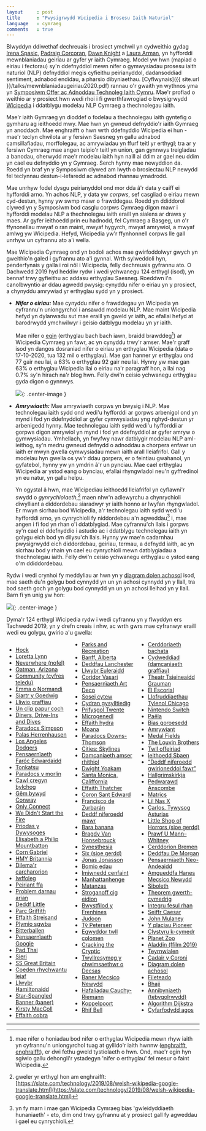 ```yaml
---
layout     : post
title      : "Pwysigrwydd Wicipedia i Brosesu Iaith Naturiol"
language   : cymraeg
comments   : true
---
```


Blwyddyn ddiwethaf dechreuais i brosiect ymchwil yn cydweithio gydag [Irena Spasic](http://users.cs.cf.ac.uk/I.Spasic/index.html), [Padraig Corcoran](https://www.cardiff.ac.uk/people/view/155896-corcoran-padraig), [Dawn Knight](https://www.cardiff.ac.uk/people/view/142032-knight-dawn) a [Laura Arman](https://www.corcencc.org/laura-arman/), yn hyfforddi mewnblaniadau geiriau ar gyfer yr iaith Cymraeg. Model yw hwn (mapiad o eiriau i fectorau) sy'n ddefnyddiol mewn nifer o gymwysiadau prosesu iaith naturiol (NLP) defnyddiol megis cyfieithu peirianyddol, dadansoddiad sentiment, adnabod endidau, a pharsio dibyniaethau. [Cyflwynais]({{ site.url }}/talks/mewnblaniadaugeiriau2020.pdf) rannau o'r gwaith yn wythnos yma yn [Symposiwm Offer ac Adnoddau Technoleg Iaith Cymru](https://symposiwm2020.bangor.ac.uk/rhaglen). Mae'r profiad o weithio ar y prosiect hwn wedi rhoi i fi gwerthfawrogiad o bwysigrwydd [Wicipedia](https://cy.wikipedia.org/wiki/Hafan) i ddatblygu modelau NLP Cymraeg a thechnolegau iaith.

Mae'r iaith Gymraeg yn dioddef o fodelau a thechnolegau iaith gyntefig o gymharu ag ieithoedd mwy. Mae hwn yn gwneud defnyddio'r iaith Gymraeg yn anoddach. Mae enghraifft o hwn wrth ddefnyddio Wicipedia ei hun - mae'r teclyn chwilota ar y fersiwn Saesneg yn gallu adnabod camsillafiadau, morffolegau, ac amrywiadau yn ffurf teitl yr erthygl; tra ar y fersiwn Cymraeg mae angen teipio'r teitl yn union, gan gynnwys treigladau a banodau, oherwydd mae'r modelau iaith hyn naill ai ddim ar gael neu ddim yn cael eu defnyddio yn y Gymraeg. Serch hynny mae newyddion da. Roedd yn braf yn y Symposiwm clywed am lwyth o brosiectau NLP newydd fel teclynnau destun-i-lefaredd ac adnabod rhannau ymadrodd.

Mae unrhyw fodel dysgu peirianyddol ond mor dda â'r data y caiff ei hyfforddi arno. Yn achos NLP, y data yw *corpws*, sef casgliad o eiriau mewn cyd-destun, hynny yw swmp mawr o frawddegau. Roedd yn ddiddorol clywed yn y Symposiwm bod casglu corpws Cymraeg digon mawr i hyfforddi modelau NLP a thechnolegau iaith eraill yn sialens ar draws y maes. Ar gyfer ieithoedd prin eu hadnodd, fel Cymraeg a Basgeg, un o'r ffynonellau mwyaf o ran maint, mwyaf hygyrch, mwyaf amrywiol, a mwyaf amlwg yw Wicipedia. Hefyd, Wicipedia yw'r ffynhonnell corpws lle gall unrhyw un cyfrannu ato a'i wella.

Mae Wicipedia Cymraeg ond yn bodoli achos mae gwirfoddolwyr gwych yn gweithio'n galed i gyfrannu ato a'i gynnal. Wrth sylweddoli hyn, penderfynais y galla i roi nôl i Wicipedia, felly dechreuais gyfrannu ato. O Dachwedd 2019 hyd heddiw rydw i wedi ychwanegu 124 erthygl (isod), yn bennaf trwy gyfieithu ac addasu erthyglau Saesneg. Roeddwn i'n canolbwyntio ar ddau agwedd pwysig: cynyddu nifer o eiriau yn y prosiect, a chynyddu amrywiad yr erthyglau sydd yn y prosiect.

+ ***Nifer o eiriau:*** Mae cynyddu nifer o frawddegau yn Wicipedia yn cyfrannu'n uniongyrchol i ansawdd modelau NLP. Mae maint Wicipedia hefyd yn dylanwadu sut mae eraill yn gweld yr iaith, ac efallai hefyd at barodrwydd ymchwilwyr i geisio datblygu modelau yn yr iaith. 

  Mae nifer o [egin](https://cy.wikipedia.org/wiki/Wicipedia:Eginyn) (erthyglau bach bach iawn, braidd brawddeg[^1]) ar Wicipedia Cymraeg yn fawr, ac yn cynyddu trwy'r amser. Mae'r graff isod yn dangos dosraniad nifer o eiriau yn erthyglau Wicipedia (data o 17-10-2020, tua 132 mil o erthyglau). Mae gan hanner yr erthyglau ond 77 gair neu lai, a 63% o erthyglau 92 gair neu lai. Hynny yw mae gan 63% o erthyglau Wicipedia llai o eiriau na'r paragraff hon, a llai nag 0.7% sy'n hirach na'r blog hwn. Felly dwi'n ceisio ychwanegu erthyglau gyda digon o gynnwys.

  ![]({{site.baseurl}}/images/article-lengths-cy.png){: .center-image }


+ ***Amrywiaeth:*** Mae amrywiaeth corpws yn bwysig i NLP. Mae technolegau iaith sydd ond wedi'u hyfforddi ar gorpws arbenigol ond yn mynd i fod yn ddefnyddiol ar gyfer cymwysiadau yng nghyd-destun yr arbenigedd hynny. Mae technolegau iaith sydd wedi'u hyfforddi ar gorpws digon amrywiol yn mynd i fod yn ddefnyddiol ar gyfer amryw o gymwysiadau. Ymhellach, yn fwyfwy nawr datblygir modelau NLP aml-ieithog, sy'n medru gwneud defnydd o adnoddau a chorpera enfawr un iaith er mwyn gwella cymwysiadau mewn iaith arall lleiafrifol. Gall y modelau hyn gwella os yw'r ddau gorpera, er o feintiau gwahanol, yn gyfatebol, hynny yw yn ymdrin â'r un pynciau. Mae cael erthyglau Wicipedia ar ystod eang o bynciau, efallai rhyngwladol neu'n gyffredinol yn eu natur, yn gallu helpu.

  Yn ogystal â hwn, mae Wicipediau ieithoedd lleiafrifol yn cyflawni'r swydd o *gynrychiolaeth*,[^2] maen nhw'n adlewyrchu a chynrychioli diwylliant a diddordebau siaradwyr yr iaith honno ar lwyfan rhyngwladol. Er mwyn sicrhau bod Wicipedia, a'r technolegau iaith sydd wedi'u hyfforddi arno, yn cynrychioli fy niddordebau a'n agweddau[^3] i, mae angen i fi fod yn rhan o'i ddatblygiad. Mae cyfrannu'ch llais i gorpws sy'n cael ei ddefnyddio i astudio ac i ddatblygu technolegau iaith yn golygu eich bod yn dilysu'ch llais. Hynny yw mae'n cadarnhau pwysigrwydd eich diddordebau, geiriau, termau, a defnydd iaith, ac yn sicrhau bod y rhain yn cael eu cynrychioli mewn datblygiadau a thechnolegau iaith. Felly dwi'n ceisio ychwanegu erthyglau o ystod eang o'm ddiddordebau.

Rydw i wedi crynhoi fy meddyliau ar hwn yn y [diagram dolen achosol](https://cy.wikipedia.org/wiki/Diagram_dolen_achosol) isod, mae saeth du'n golygu bod cynnydd yn un yn achosi cynnydd yn y llall, tra bod saeth goch yn golygu bod cynnydd yn un yn achosi lleihad yn y llall. Barn fi yn unig yw hon:

![]({{site.baseurl}}/images/causal-loop.png){: .center-image }

Dyma'r 124 erthygl Wicipedia rydw i wedi cyfrannu yn y flwyddyn ers Tachwedd 2019, yn y drefn creais i nhw, ac wrth gwrs mae cyfranwyr eraill wedi eu golygu, gwirio a'u gwella:

<div style="column-count: 3">
<ul>
<li><a href='https://cy.wikipedia.org/wiki/Hock'>Hock</a></li>
<li><a href='https://cy.wikipedia.org/wiki/Loretta_Lynn'>Loretta Lynn</a></li>
<li><a href='https://cy.wikipedia.org/wiki/Neverwhere_(nofel)'>Neverwhere (nofel)</a></li>
<li><a href='https://cy.wikipedia.org/wiki/Oatman,_Arizona)'>Oatman, Arizona</a></li>
<li><a href='https://cy.wikipedia.org/wiki/Community_(cyfres_teledu)'>Community (cyfres teledu)</a></li>
<li><a href='https://cy.wikipedia.org/wiki/Emma_o_Normandi'>Emma o Normandi</a></li>
<li><a href='https://cy.wikipedia.org/wiki/Siarter_y_Goedwig'>Siartr y Goedwig</a></li>
<li><a href='https://cy.wikipedia.org/wiki/Lliwio_graffiau'>Lliwio graffiau</a></li>
<li><a href='https://cy.wikipedia.org/wiki/Un_clip_papur_coch'>Un clip papur coch</a></li>
<li><a href='https://cy.wikipedia.org/wiki/Diners,_Drive-Ins_and_Dives'>Diners, Drive-Ins and Dives</a></li>
<li><a href='https://cy.wikipedia.org/wiki/Paradocs_Simpson'>Paradocs Simpson</a></li>
<li><a href='https://cy.wikipedia.org/wiki/Palas_Herrenhausen'>Palas Herrenhausen</a></li>
<li><a href='https://cy.wikipedia.org/wiki/Los_Angeles_Dodgers'>Los Angeles Dodgers</a></li>
<li><a href='https://cy.wikipedia.org/wiki/Pensaern%C3%AFaeth_Faróc_Edwardaidd'>Pensaernïaeth Faróc Edwardaidd</a></li>
<li><a href='https://cy.wikipedia.org/wiki/Tonkatsu'>Tonkatsu</a></li>
<li><a href='https://cy.wikipedia.org/wiki/Paradocs_y_morlin'>Paradocs y morlin</a></li>
<li><a href='https://cy.wikipedia.org/wiki/Cawl_cregyn_bylchog'>Cawl cregyn bylchog</a></li>
<li><a href='https://cy.wikipedia.org/wiki/G%C3%AAm_bywyd_Conway'>Gêm bywyd Conway</a></li>
<li><a href='https://cy.wikipedia.org/wiki/Only_Connect'>Only Connect</a></li>
<li><a href='https://cy.wikipedia.org/wiki/We_Didn%27t_Start_the_Fire'>We Didn't Start the Fire</a></li>
<li><a href='https://cy.wikipedia.org/wiki/Priodas_y_Dywysoges_Elisabeth_a_Philip_Mountbatten'>Priodas y Dywysoges Elisabeth a Philip Mountbatton</a></li>
<li><a href='https://cy.wikipedia.org/wiki/Corn_Gabriel'>Corn Gabriel</a></li>
<li><a href='https://cy.wikipedia.org/wiki/HMY_Britannia'>HMY Britannia</a></li>
<li><a href='https://cy.wikipedia.org/wiki/Dilema%27r_carcharorion'>Dilema'r carcharorion</a></li>
<li><a href='https://cy.wikipedia.org/wiki/Iwffoleg'>Iwffoleg</a></li>
<li><a href='https://cy.wikipedia.org/wiki/Peiriant_ffa'>Peiriant ffa</a></li>
<li><a href='https://cy.wikipedia.org/wiki/Problem_darnau_arian'>Problem darnau arian</a></li>
<li><a href='https://cy.wikipedia.org/wiki/Deddf_Little'>Deddf Little</a></li>
<li><a href='https://cy.wikipedia.org/wiki/Parc_Griffith'>Parc Griffith</a></li>
<li><a href='https://cy.wikipedia.org/wiki/Effaith_Streisand'>Effaith Streisand</a></li>
<li><a href='https://cy.wikipedia.org/wiki/Plymio_sgwba'>Plymio sgwba</a></li>
<li><a href='https://cy.wikipedia.org/wiki/Bitterballen'>Bitterballen</a></li>
<li><a href='https://cy.wikipedia.org/wiki/Pensaern%C3%AFaeth_Googie'>Pensaernïaeth Googie</a></li>
<li><a href='https://cy.wikipedia.org/wiki/Pad_thai'>Pad Thai</a></li>
<li><a href='https://cy.wikipedia.org/wiki/Sieri'>Sieri</a></li>
<li><a href='https://cy.wikipedia.org/wiki/SS_Great_Britain'>SS Great Britain</a></li>
<li><a href='https://cy.wikipedia.org/wiki/Coeden_rhychwantu_leiaf'>Coeden rhychwantu leiaf</a></li>
<li><a href='https://cy.wikipedia.org/wiki/Llwybr_Hamiltonaidd'>Llwybr Hamiltonaidd</a></li>
<li><a href='https://cy.wikipedia.org/wiki/Star-Spangled_Banner_(baner)'>Star-Spangled Banner (baner)</a></li>
<li><a href='https://cy.wikipedia.org/wiki/Kirsty_MacColl'>Kirsty MacColl</a></li>
<li><a href='https://cy.wikipedia.org/wiki/Effaith_cobra'>Effaith cobra</a></li>
<li><a href='https://cy.wikipedia.org/wiki/Parks_and_Recreation'>Parks and Recreation</a></li>
<li><a href='https://cy.wikipedia.org/wiki/Banff,_Alberta'>Banff, Alberta</a></li>
<li><a href='https://cy.wikipedia.org/wiki/Deddfau_Lanchester'>Deddfau Lanchester</a></li>
<li><a href='https://cy.wikipedia.org/wiki/Llwybr_Euleraidd'>Llwybr Euleraidd</a></li>
<li><a href='https://cy.wikipedia.org/wiki/Coridor_Vasari'>Coridor Vasari</a></li>
<li><a href='https://cy.wikipedia.org/wiki/Pensaern%C3%AFaeth_Art_Deco'>Pensaernïaeth Art Deco</a></li>
<li><a href='https://cy.wikipedia.org/wiki/Sosej_cytew'>Sosej cytew</a></li>
<li><a href='https://cy.wikipedia.org/wiki/Cydran_gysylltiedig'>Cydran gysylltiedig</a></li>
<li><a href='https://cy.wikipedia.org/wiki/Prifysgol_Twente'>Prifysgol Twente</a></li>
<li><a href='https://cy.wikipedia.org/wiki/Microgenedl'>Microgenedl</a></li>
<li><a href='https://cy.wikipedia.org/wiki/Effaith_hydra'>Effaith hydra</a></li>
<li><a href='https://cy.wikipedia.org/wiki/Moana'>Moana</a></li>
<li><a href='https://cy.wikipedia.org/wiki/Paradocs_Downs%E2%80%93Thomson'>Paradocs Downs-Thomson</a></li>
<li><a href='https://cy.wikipedia.org/wiki/Cities:_Skylines'>Cities: Skylines</a></li>
<li><a href='https://cy.wikipedia.org/wiki/Damcaniaeth_amser_rhithiol'>Damcaniaeth amser rhithiol</a></li>
<li><a href='https://cy.wikipedia.org/wiki/Dwight_Yoakam'>Dwight Yoakam</a></li>
<li><a href='https://cy.wikipedia.org/wiki/Santa_Monica,_California'>Santa Monica, Califfornia</a></li>
<li><a href='https://cy.wikipedia.org/wiki/Effaith_Thatcher'>Effaith Thatcher</a></li>
<li><a href='https://cy.wikipedia.org/wiki/Coron_Sant_Edward'>Coron Sant Edward</a></li>
<li><a href='https://cy.wikipedia.org/wiki/Francisco_de_Zurbar%C3%A1n'>Francisco de Zurbarán</a></li>
<li><a href='https://cy.wikipedia.org/wiki/Deddf_niferoedd_mawr'>Deddf niferoedd mawr</a></li>
<li><a href='https://cy.wikipedia.org/wiki/Bara_banana'>Bara banana</a></li>
<li><a href='https://cy.wikipedia.org/wiki/Bragdy_Van_Honsebrouck'>Bragdy Van Honsebrouck</a></li>
<li><a href='https://cy.wikipedia.org/wiki/Synesthesia'>Synesthesia</a></li>
<li><a href='https://cy.wikipedia.org/wiki/Six_(sioe_gerdd)'>Six (sioe gerdd)</a></li>
<li><a href='https://cy.wikipedia.org/wiki/Jonas_Jonasson'>Jonas Jonasson</a></li>
<li><a href='https://cy.wikipedia.org/wiki/Bomio_edau'>Bomio edau</a></li>
<li><a href='https://cy.wikipedia.org/wiki/Imiwnedd_cenfaint'>Imiwnedd cenfaint</a></li>
<li><a href='https://cy.wikipedia.org/wiki/Manhattanhenge'>Manhattanhenge</a></li>
<li><a href='https://cy.wikipedia.org/wiki/Matanzas'>Matanzas</a></li>
<li><a href='https://cy.wikipedia.org/wiki/Stroganoff_cig_eidion'>Stroganoff cig eidion</a></li>
<li><a href='https://cy.wikipedia.org/wiki/Bwystfilod_y_Frenhines'>Bwystfilod y Frenhines</a></li>
<li><a href='https://cy.wikipedia.org/wiki/Judoon'>Judoon</a></li>
<li><a href='https://cy.wikipedia.org/wiki/T%C5%B7_Petersen'>Tŷ Petersen</a></li>
<li><a href='https://cy.wikipedia.org/wiki/Egwyddor_dwll_colomen'>Egwyddor twll colomen</a></li>
<li><a href='https://cy.wikipedia.org/wiki/Cracking_the_Cryptic'>Cracking the Cryptic</a></li>
<li><a href='https://cy.wikipedia.org/wiki/Twyllresymeg_y_chwimsaethwr_o_Decsas'>Twyllresymeg y chwimsaethwr o Decsas</a></li>
<li><a href='https://cy.wikipedia.org/wiki/Baner_Mecsico_Newydd'>Baner Mecsico Newydd</a></li>
<li><a href='https://cy.wikipedia.org/wiki/Hafaliadau_Cauchy%E2%80%93Riemann'>Hafaliadau Cauchy-Riemann</a></li>
<li><a href='https://cy.wikipedia.org/wiki/Koppelpoort'>Koppelpoort</a></li>
<li><a href='https://cy.wikipedia.org/wiki/Rhif_Bell'>Rhif Bell</a></li>
<li><a href='https://cy.wikipedia.org/wiki/Cerddoriaeth_bachata'>Cerddoriaeth bachata</a></li>
<li><a href='https://cy.wikipedia.org/wiki/Cydweddiad_(damcaniaeth_graffiau)'>Cydweddiad (damcaniaeth graffiau)</a></li>
<li><a href='https://cy.wikipedia.org/wiki/Theatr_Tsieineaidd_Grauman'>Theatr Tsieineaidd Grauman</a></li>
<li><a href='https://cy.wikipedia.org/wiki/El_Escorial'>El Escorial</a></li>
<li><a href='https://cy.wikipedia.org/wiki/Llofruddiaethau_Tylenol_Chicago'>Llofruddiaethau Tylenol Chicago</a></li>
<li><a href='https://cy.wikipedia.org/wiki/Nintendo_Switch'>Nintendo Switch</a></li>
<li><a href='https://cy.wikipedia.org/wiki/Pa%C3%ABla'>Paëla</a></li>
<li><a href='https://cy.wikipedia.org/wiki/Bias_goroesedd'>Bias goroesedd</a></li>
<li><a href='https://cy.wikipedia.org/wiki/Amrywiant'>Amrywiant</a></li>
<li><a href='https://cy.wikipedia.org/wiki/Medal_Fields'>Medal Fields</a></li>
<li><a href='https://cy.wikipedia.org/wiki/The_Louvin_Brothers'>The Louvin Brothers</a></li>
<li><a href='https://cy.wikipedia.org/wiki/Twll_offeiriad'>Twll offeiriad</a></li>
<li><a href='https://cy.wikipedia.org/wiki/Ieithoedd_Sbaen'>Ieithoedd Sbaen</a></li>
<li><a href='https://cy.wikipedia.org/wiki/%22Deddf_niferoedd_gwirioneddol_fawr%22'>"Deddf niferoedd gwirioneddol fawr"</a></li>
<li><a href='https://cy.wikipedia.org/wiki/Hallgr%C3%ADmskirkja'>Hallgrímskirkja</a></li>
<li><a href='https://cy.wikipedia.org/wiki/Pedwarawd_Anscombe'>Pedwarawd Anscombe</a></li>
<li><a href='https://cy.wikipedia.org/wiki/Matrics'>Matrics</a></li>
<li><a href='https://cy.wikipedia.org/wiki/Lil_Nas_X'>Lil Nas X</a></li>
<li><a href='https://cy.wikipedia.org/wiki/Carlos,_Tywysog_Asturias'>Carlos, Tywysog Asturias</a></li>
<li><a href='https://cy.wikipedia.org/wiki/Little_Shop_of_Horrors_(sioe_gerdd)'>Little Shop of Horrors (sioe gerdd)</a></li>
<li><a href='https://cy.wikipedia.org/wiki/Prawf_U_Mann%E2%80%93Whitney'>Prawf U Mann–Whitney</a></li>
<li><a href='https://cy.wikipedia.org/wiki/Cerddorion_Bremen'>Cerddorion Bremen</a></li>
<li><a href='https://cy.wikipedia.org/wiki/Deddfau_De_Morgan'>Deddfau De Morgan</a></li>
<li><a href='https://cy.wikipedia.org/wiki/Pensaern%C3%AFaeth_Neo-Andeaidd'>Pensaernïaeth Neo-Andeaidd</a></li>
<li><a href='https://cy.wikipedia.org/wiki/Amgueddfa_Hanes_Mecsico_Newydd'>Amgueddfa Hanes Mecsico Newydd</a></li>
<li><a href='https://cy.wikipedia.org/wiki/Siboleth'>Siboleth</a></li>
<li><a href='https://cy.wikipedia.org/wiki/Theorem_gwerth-cymedrig'>Theorem gwerth-cymedrig</a></li>
<li><a href='https://cy.wikipedia.org/wiki/Integru_fesul_rhan'>Integru fesul rhan</a></li>
<li><a href='https://cy.wikipedia.org/wiki/Seiffr_Caesar'>Seiffr Caesar</a></li>
<li><a href='https://cy.wikipedia.org/wiki/John_Mulaney'>John Mulaney</a></li>
<li><a href='https://cy.wikipedia.org/wiki/Y_placiau_Pioneer'>Y placiau Pioneer</a></li>
<li><a href='https://cy.wikipedia.org/wiki/Clystyru_k-cymedr'>Clystyru k-cymedr</a></li>
<li><a href='https://cy.wikipedia.org/wiki/Planet_Zoo'>Planet Zoo</a></li>
<li><a href='https://cy.wikipedia.org/wiki/Aladdin_(ffilm_2019)'>Aladdin (ffilm 2019)</a></li>
<li><a href='https://cy.wikipedia.org/wiki/Teyrnwialen'>Teyrnwialen</a></li>
<li><a href='https://cy.wikipedia.org/wiki/Cadair_y_Coroni'>Cadair y Coroni</a></li>
<li><a href='https://cy.wikipedia.org/wiki/Diagram_dolen_achosol'>Diagram dolen achosol</a></li>
<li><a href='https://cy.wikipedia.org/wiki/Fileteado'>Fileteado</a></li>
<li><a href='https://cy.wikipedia.org/wiki/Bhaji'>Bhaji</a></li>
<li><a href='https://cy.wikipedia.org/wiki/Annibyniaeth_(tebygolrwydd)'>Annibyniaeth (tebygolrwydd)</a></li>
<li><a href='https://cy.wikipedia.org/wiki/Algorithm_Dijkstra'>Algorithm Dijkstra</a></li>
<li><a href='https://cy.wikipedia.org/wiki/Cyfarfodydd_agos'>Cyfarfodydd agos</a></li>
</ul>
</div>

---

[^1]: mae nifer o honiadau bod nifer o erthyglau Wicipedia mewn rhyw iaith yn cyfrannu'n uniongyrchol tuag at gyllido'r iaith hwnnw ([enghraifft](https://cardiffstudentmedia.co.uk/gairrhydd/pam-bod-creu-wicin-wic-ed/), [enghraifft](https://www.youtube.com/watch?v=KSEN_HGGrT8)), er dwi fethu gweld tystiolaeth o hwn. Ond, mae'r egin hyn sgiwio gallu dehongli'r ystadegyn 'nifer o erthyglau' fel mesur o faint Wicipedia.
[^2]: gweler yr erthygl hon am enghraifft: [https://slate.com/technology/2019/08/welsh-wikipedia-google-translate.html](https://slate.com/technology/2019/08/welsh-wikipedia-google-translate.html)
[^3]: yn fy marn i mae gan Wicipedia Cymraeg bias 'gwleidyddiaeth hunaniaeth' - eto, dim ond trwy gyfrannu at y prosiect gall fy agweddau i gael eu cynrychioli.